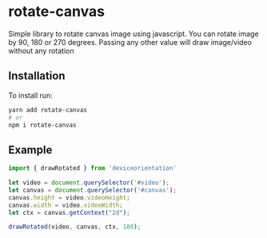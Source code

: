 # rotate-canvas

Simple library to rotate canvas image using javascript. You can rotate image by 90, 180 or 270 degrees. Passing any other value will draw image/video without any rotation


## Installation

To install run:

```bash
yarn add rotate-canvas
# or
npm i rotate-canvas
```

## Example

```js
import { drawRotated } from 'deviceorientation'

let video = document.querySelector('#video');
let canvas = document.querySelector('#canvas');
canvas.height = video.videoHeight;
canvas.width = video.videoWidth;
let ctx = canvas.getContext("2d");

drawRotated(video, canvas, ctx, 180);
```
